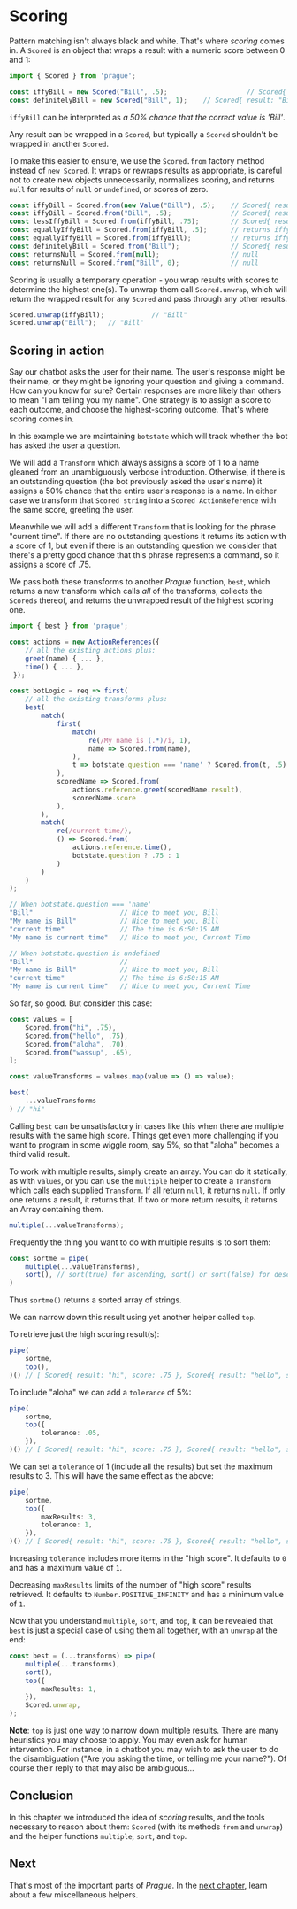 # Scoring

Pattern matching isn't always black and white. That's where *scoring* comes in. A `Scored` is an object that wraps a result with a numeric score between 0 and 1:

```ts
import { Scored } from 'prague';

const iffyBill = new Scored("Bill", .5);                    // Scored{ result: "Bill", score: .5 }
const definitelyBill = new Scored("Bill", 1);    // Scored{ result: "Bill", score: 1 }
```

`iffyBill` can be interpreted as *a 50% chance that the correct value is 'Bill'*.

Any result can be wrapped in a `Scored`, but typically a `Scored` shouldn't be wrapped in another `Scored`.

To make this easier to ensure, we use the `Scored.from` factory method instead of `new Scored`. It wraps or rewraps results as appropriate, is careful not to create new objects unnecessarily, normalizes scoring, and returns `null` for results of `null` or `undefined`, or scores of zero.

```ts
const iffyBill = Scored.from(new Value("Bill"), .5);    // Scored{ result: Value{ value: "Bill" }, score: .5 }
const iffyBill = Scored.from("Bill", .5);               // Scored{ result: Value{ value: "Bill" }, score: .5 }
const lessIffyBill = Scored.from(iffyBill, .75);        // Scored{ result: Value{ value: "Bill" }, score: .75 }
const equallyIffyBill = Scored.from(iffyBill, .5);      // returns iffyBill, i.e. equallyIffyBill === iffyBill
const equallyIffyBill = Scored.from(iffyBill);          // returns iffyBill, i.e. equallyIffyBill === iffyBill
const definitelyBill = Scored.from("Bill");             // Scored{ result: Value{ value: "Bill" }, score: 1 }
const returnsNull = Scored.from(null);                  // null
const returnsNull = Scored.from("Bill", 0);             // null
```

Scoring is usually a temporary operation - you wrap results with scores to determine the highest one(s). To unwrap them call `Scored.unwrap`, which will return the wrapped result for any `Scored` and pass through any other results.

```ts
Scored.unwrap(iffyBill);            // "Bill"
Scored.unwrap("Bill");   // "Bill"
```

## Scoring in action

Say our chatbot asks the user for their name. The user's response might be their name, or they might be ignoring your question and giving a command. How can you know for sure? Certain responses are more likely than others to mean "I am telling you my name". One strategy is to assign a score to each outcome, and choose the highest-scoring outcome. That's where scoring comes in.

In this example we are maintaining `botstate` which will track whether the bot has asked the user a question.

We will add a `Transform` which always assigns a score of 1 to a name gleaned from an unambiguously verbose introduction. Otherwise, if there is an outstanding question (the bot previously asked the user's name) it assigns a 50% chance that the entire user's response is a name. In either case we transform that `Scored string` into a `Scored ActionReference` with the same score, greeting the user.

Meanwhile we will add a different `Transform` that is looking for the phrase "current time". If there are no outstanding questions it returns its action with a score of 1, but even if there is an outstanding question we consider that there's a pretty good chance that this phrase represents a command, so it assigns a score of .75.

We pass both these transforms to another *Prague* function, `best`, which returns a new transform which calls *all* of the transforms, collects the `Scored`s thereof, and returns the unwrapped result of the highest scoring one.

```ts
import { best } from 'prague';

const actions = new ActionReferences({
    // all the existing actions plus:
    greet(name) { ... },
    time() { ... },
 });

const botLogic = req => first(
    // all the existing transforms plus:
    best(
        match(
            first(
                match(
                    re(/My name is (.*)/i, 1),
                    name => Scored.from(name),
                ),
                t => botstate.question === 'name' ? Scored.from(t, .5) : null,
            ),
            scoredName => Scored.from(
                actions.reference.greet(scoredName.result),
                scoredName.score
            ),
        ),
        match(
            re(/current time/),
            () => Scored.from(
                actions.reference.time(),
                botstate.question ? .75 : 1
            )
        )
    )
);

// When botstate.question === 'name'
"Bill"                      // Nice to meet you, Bill
"My name is Bill"           // Nice to meet you, Bill
"current time"              // The time is 6:50:15 AM
"My name is current time"   // Nice to meet you, Current Time

// When botstate.question is undefined
"Bill"                      //
"My name is Bill"           // Nice to meet you, Bill
"current time"              // The time is 6:50:15 AM
"My name is current time"   // Nice to meet you, Current Time
```

So far, so good. But consider this case:

```ts
const values = [
    Scored.from("hi", .75),
    Scored.from("hello", .75),
    Scored.from("aloha", .70),
    Scored.from("wassup", .65),
];

const valueTransforms = values.map(value => () => value);

best(
    ...valueTransforms
) // "hi"
```

Calling `best` can be unsatisfactory in cases like this when there are multiple results with the same high score. Things get even more challenging if you want to program in some wiggle room, say 5%, so that "aloha" becomes a third valid result.

To work with multiple results, simply create an array. You can do it statically, as with `values`, or you can use the `multiple` helper to create a `Transform` which calls each supplied `Transform`. If all return `null`, it returns `null`. If only one returns a result, it returns that. If two or more return results, it returns an Array containing them.

```ts
multiple(...valueTransforms);
```

Frequently the thing you want to do with multiple results is to sort them:

```ts
const sortme = pipe(
    multiple(...valueTransforms),
    sort(), // sort(true) for ascending, sort() or sort(false) for descending
)
```

Thus `sortme()` returns a sorted array of strings.

We can narrow down this result using yet another helper called `top`.

To retrieve just the high scoring result(s):

```ts
pipe(
    sortme,
    top(),
)() // [ Scored{ result: "hi", score: .75 }, Scored{ result: "hello", score: .75 } ]
```

To include "aloha" we can add a `tolerance` of 5%:

```ts
pipe(
    sortme,
    top({
        tolerance: .05,
    }),
)() // [ Scored{ result: "hi", score: .75 }, Scored{ result: "hello", score: .75 }, Scored{ result: "aloha", score: .70 } ]
```

We can set a `tolerance` of 1 (include all the results) but set the maximum results to 3. This will have the same effect as the above:

```ts
pipe(
    sortme,
    top({
        maxResults: 3,
        tolerance: 1,
    }),
)() // [ Scored{ result: "hi", score: .75 }, Scored{ result: "hello", score: .75 }, Scored{ result: "aloha", score: .70 }, ]
```

Increasing `tolerance` includes more items in the "high score". It defaults to `0` and has a maximum value of `1`.

Decreasing `maxResults` limits of the number of "high score" results retrieved. It defaults to `Number.POSITIVE_INFINITY` and has a minimum value of `1`.

Now that you understand `multiple`, `sort`, and `top`, it can be revealed that `best` is just a special case of using them all together, with an `unwrap` at the end:

```ts
const best = (...transforms) => pipe(
    multiple(...transforms),
    sort(),
    top({
        maxResults: 1,
    }),
    Scored.unwrap,
);
```

**Note**: `top` is just one way to narrow down multiple results. There are many heuristics you may choose to apply. You may even ask for human intervention. For instance, in a chatbot you may wish to ask the user to do the disambiguation ("Are you asking the time, or telling me your name?"). Of course their reply to that may also be ambiguous...

## Conclusion

In this chapter we introduced the idea of *scoring* results, and the tools necessary to reason about them: `Scored` (with its methods `from` and `unwrap`) and the helper functions `multiple`, `sort`, and `top`.

## Next

That's most of the important parts of *Prague*. In the [next chapter](./5.more.md), learn about a few miscellaneous helpers.